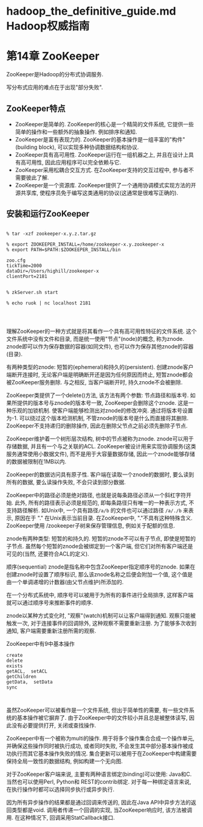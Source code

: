 
# hadoop_the_definitive_guide.md  Hadoop权威指南  



# 第14章 ZooKeeper  

ZooKeeper是Hadoop的分布式协调服务.  

写分布式应用的难点在于出现"部分失败".  

## ZooKeeper特点  

- ZooKeeper是简单的. ZooKeeper的核心是一个精简的文件系统, 它提供一些简单的操作和一些额外的抽象操作. 例如排序和通知.  
- ZooKeeper是富有表现力的. ZooKeeper的基本操作是一组丰富的"构件"(building block), 可以实现多种协调数据结构和协议.  
- ZooKeeper具有高可用性. ZooKeeper运行在一组机器之上, 并且在设计上具有高可用性, 因此应用程序可以完全依赖与它.  
- ZooKeeper采用松耦合交互方式. 在ZooKeeper支持的交互过程中, 参与者不需要彼此了解.  
- ZooKeeper是一个资源库. ZooKeeper提供了一个通用协调模式实现方法的开源共享库, 使程序员免于编写这类通用的协议(这通常是很难写正确的).  

## 安装和运行ZooKeeper  

```  

% tar -xzf zookeeper-x.y.z.tar.gz

% export ZOOKEEPER_INSTALL=/home/zookeeper-x.y.zookeeper-x
% export PATH=$PATH:$ZOOKEEPER_INSTALL/bin

zoo.cfg
tickTime=2000
dataDir=/Users/highill/zookeeper-x
clientPort=2181


% zkServer.sh start

% echo ruok | nc localhost 2181




```  


理解ZooKeeper的一种方式就是将其看作一个具有高可用性特征的文件系统. 这个文件系统中没有文件和目录, 而是统一使用"节点"(node)的概念, 称为znode. znode即可以作为保存数据的容器(如同文件), 也可以作为保存其他znode的容器(目录).  

有两种类型的znode: 短暂的(ephemeral)和持久的(persistent). 创建znode客户端断开连接时, 无论客户端是明确断开还是因为任何原因而终止, 短暂znode都会被ZooKeeper服务删除. 与之相反, 当客户端断开时, 持久znode不会被删除.  

ZooKeeper类提供了一个delete()方法, 该方法有两个参数: 节点路径和版本号. 如果所提供的版本号与znode的版本号一致, ZooKeeper会删除这个znode. 这是一种乐观的加锁机制. 使客户端能够检测出对znode的修改冲突. 通过将版本号设置为-1. 可以绕过这个版本检测机制, 不管znode的版本号是什么而直接将其删除.  
ZooKeeper不支持递归的删除操作, 因此在删除父节点之前必须先删除子节点.  

ZooKeeper维护着一个树形层次结构, 树中的节点被称为znode. znode可以用于存储数据, 并且有一个与之关联的ACL.  ZooKeeper被设计用来实现协调服务(这类服务通常使用小数据文件), 而不是用于大容量数据存储, 因此一个znode能够存储的数据被限制在1MB以内.  

ZooKeeper的数据访问具有原子性. 客户端在读取一个znode的数据时, 要么读到所有的数据, 要么读操作失败, 不会只读到部分数据.  

ZooKeeper中的路径必须是绝对路径, 也就是说每条路径必须从一个斜杠字符开始. 此外, 所有的路径表示必须是规范的, 即每条路径只有唯一的一种表示方式, 不支持路径解析. 如Unix中, 一个具有路径` /a/b ` 的文件也可以通过路径 ` /a/./b ` 来表示, 原因在于 "." 在Unix表示当前目录. 在ZooKeeper中, "."不具有这种特殊含义.  
ZooKeeper使用 /zookeeper子树来保存管理信息, 例如关于配额的信息.  

znode有两种类型: 短暂的和持久的.  短暂的znode不可以有子节点, 即使是短暂的子节点.  虽然每个短暂的znode会被绑定到一个客户端, 但它们对所有客户端还是可见的(当然, 还要符合ACL的定义).  


顺序(sequential) znode是指名称中包含ZooKeeper指定顺序号的znode. 如果在创建znode时设置了顺序标识, 那么该znode名称之后便会附加一个值, 这个值是由一个单调递增的计数器(由父节点维护)所添加的.  

在一个分布式系统中, 顺序号可以被用于为所有的事件进行全局排序, 这样客户端就可以通过顺序号来推断事件的顺序.  


znode以某种方式变化时, "观察"(watch)机制可以让客户端得到通知. 观察只能被触发一次, 对于连接事件的回调除外, 这种观察不需要重新注册. 为了能够多次收到通知, 客户端需要重新注册所需的观察.  


ZooKeeper中有9中基本操作  

```  
create  
delete  
exists  
getACL,  setACL  
getChildren  
getData,  setData  
sync  



```  

虽然ZooKeeper可以被看作是一个文件系统, 但出于简单性的需要, 有一些文件系统的基本操作被它摒弃了. 由于ZooKeeper中的文件较小并且总是被整体读写, 因此没有必要提供打开, 关闭或查找操作.  

ZooKeeper中有一个被称为multi的操作. 用于将多个操作集合合成一个操作单元, 并确保这些操作同时被执行成功, 或者同时失败, 不会发生其中部分基本操作被成功执行而其它基本操作失败的情况. 集合更新可以被用于在ZooKeeper中构建需要保持全局一致性的数据结构, 例如构建一个无向图.  


对于ZooKeeper客户端来说, 主要有两种语言绑定(binding)可以使用: Java和C. 当然也可以使用Perl, Python和 REST的contrib绑定. 对于每一种绑定语言来说, 在执行操作时都可以选择同步执行或异步执行.  

因为所有异步操作的结果都是通过回调来传送的, 因此在Java API中异步方法的返回类型都是void. 调用者传递一个回调的实现, 当ZooKeeper响应时, 该方法被调用. 在这种情况下, 回调采用StatCallback接口.  







 








 































